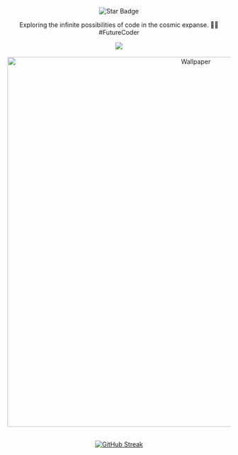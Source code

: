 <div align="center">
<img src="https://img.shields.io/static/v1?label=%F0%9F%8C%9F&message=Let's%20Make%20It%20Work!&style=style=flat&color=8A2BE2" alt="Star Badge"/>

<br/>

<p align="center">
  <span>Exploring the infinite possibilities of code in the cosmic expanse. 🌌✨ #FutureCoder</span>
</p
<br/>

<div align="center">
  <a href="https://github.com/ayeshanweerasuriya">
    <img src="https://skillicons.dev/icons?i=js,html,css,androidstudio,figma,git,github,ai,mysql,nodejs,postman,py,react,visualstudio,vscode" />
  </a>
</div>

<br>
<!-- border-radius is not working -->
<div align="center">
  <img src="assets/wallpaper.png" alt="Wallpaper" width="835">
</div>

<br>

<p align="center">
<a href="https://github.com/AbhishekTemgire"><img src="https://streak-stats.demolab.com?user=AbhishekTemgire&theme=highcontrast&hide_border=true&border_radius=15&date_format=j%20M%5B%20Y%5D&card_width=835" alt="GitHub Streak" /></a>
</p>
